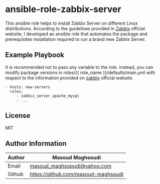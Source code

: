# ansible-role-zabbix-server

This ansible role helps to install Zabbix Server on different Linux distributions. According to the guidelines provided in [Zabbix](https://www.zabbix.com/download) official website, I developed an ansible role that automates the package and prerequisites installation required to run a brand new Zabbix Server.

## Example Playbook

It is recommended not to pass any variable to the role. instead, you can modify package versions in roles/{{ role_name }}/defaults/main.yml with respect to the information provided on [zabbix](https://www.zabbix.com/download) official website.

    - hosts: new-servers
      roles:
         - zabbix_server_apache_mysql
         - ...

## License

MIT

## Author Information

| Author | Masoud Maghsoudi                      |
| ------ | ------------------------------------- |
| Email  | <masoud_maghsopudi@yahoo.com>         |
| Github | <https://github.com/masoud-maghsoudi> |
